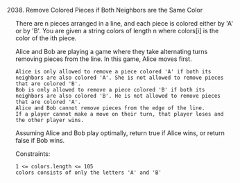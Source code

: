 2038. Remove Colored Pieces if Both Neighbors are the Same Color

There are n pieces arranged in a line, and each piece is colored either by 'A' or by 'B'. You are given a string colors of length n where colors[i] is the color of the ith piece.

Alice and Bob are playing a game where they take alternating turns removing pieces from the line. In this game, Alice moves first.

    Alice is only allowed to remove a piece colored 'A' if both its neighbors are also colored 'A'. She is not allowed to remove pieces that are colored 'B'.
    Bob is only allowed to remove a piece colored 'B' if both its neighbors are also colored 'B'. He is not allowed to remove pieces that are colored 'A'.
    Alice and Bob cannot remove pieces from the edge of the line.
    If a player cannot make a move on their turn, that player loses and the other player wins.

Assuming Alice and Bob play optimally, return true if Alice wins, or return false if Bob wins.

Constraints:

    1 <= colors.length <= 105
    colors consists of only the letters 'A' and 'B'
